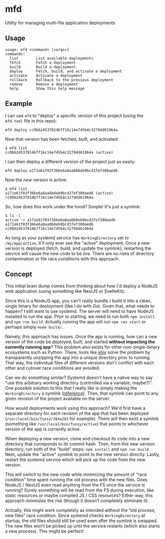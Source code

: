 # mfd
Utility for managing multi-file application deployments

## Usage

```
usage: mfd <command> [<args>]
commands:
  list        List available deployments
  fetch       Fetch a deployment
  build       Build a deployment
  deploy      Fetch, build, and activate a deployment
  activate    Activate a deployment
  rollback    Rollback to the previous deployment
  remove      Remove a deployment
  help        Show this help message
```

## Example

I can use `mfd` to "deploy" a specific version of this project (using the `mfd.toml` file in this repo):
```
mfd deploy cc9bb24537014b7f16c14e745b4c3279dd61964a
```

Now that version has been fetched, built, and activated:
```console
$ mfd list
cc9bb24537014b7f16c14e745b4c3279dd61964a (active)
```

I can then deploy a different version of the project just as easily:
```
mfd deploy a171e61f03f36be6a8aa0b8eb9bcd37ef380aed6
```

Now the _new_ version is active:
```console
$ mfd list
a171e61f03f36be6a8aa0b8eb9bcd37ef380aed6 (active)
cc9bb24537014b7f16c14e745b4c3279dd61964a
```

So, how does this work under the hood?
Simple!
It's just a symlink:
```console
$ ls -l
active -> a171e61f03f36be6a8aa0b8eb9bcd37ef380aed6
a171e61f03f36be6a8aa0b8eb9bcd37ef380aed6
cc9bb24537014b7f16c14e745b4c3279dd61964a
```

As long as your systemd service has `WorkingDirectory` set to `/my/app/active`, it'll only ever see the "active" deployment.
Once a new version is deployed (fetch, build, and update the symlink), restarting the service will cause the new code to be live.
There are no risks of directory contamination or file race conditions with this approach.

## Concept

This initial brain dump comes from thinking about how I'd deploy a NodeJS web application (using something like NextJS or SvelteKit).

Since this is a NodeJS app, you can't really bundle / build it into a clean, single binary for deployment (like I do with Go).
Given that, what needs to happen?
I still want to use systemd.
The server will need to have NodeJS installed to run the app.
Prior to starting, we need to run both `npm install` and `npm run build`.
Actually running the app will run `npm run start` or perhaps simply `node build/`.

Naively, this approach has issues.
Once the app is running, how can a new version of the code be deployed, built, and started **without impacting the currently running app**?
This problem also exists for other non-single-binary ecosystems such as Python.
There, tools like [shiv](https://shiv.readthedocs.io/en/latest/) solve the problem by transparently unzipping the app into a unique directory prior to running.
That way, the individual files of different versions don't conflict with each other and cutover race conditions are avoided.

Can we do something similar?
Systemd doesn't have a native way to say "use this arbitrary working directory (controlled via a variable, maybe?)".
One possible solution to this that I really like is simply making the `WorkingDirectory` a symlink ([reference](https://unix.stackexchange.com/questions/242019/set-workingdirectory-using-a-variable/629958#629958)).
Then, that symlink can point to any given revision of the project available on the server.

How would deployments work using this approach?
We'd first have a separate directory for each revision of the app that has been deployed (`/usr/local/bin/fussy/384a283` for example).
There will then exist a symlink (something like `/usr/local/bin/fussy/active`) that points to whichever version of the app is currently active.

When deploying a new version, clone and checkout its code into a new directory that correponds to its commit hash.
Then, from this new version directory, run both of the "build" steps: `npm install` and `npm run build`.
Next, update the "active" symlink to point to the new version directly.
Lastly, restart the systemd service which will pick up the code from the new version.

This will switch to the new code while minimizing the amount of “race condition” time spent running the old process with the new files.
Does NodeJS / NextJS even read anything from the FS once the service is running?
Surely something will be read from the FS during execution, like static resources or maybe compiled JS / CSS resources?
Either way, this approach minimizes the risk (though it doesn’t completely eliminate it).

Actually, this might work completely as intended without the “old process, new files” race condition.
Since systemd checks `WorkingDirectory` at startup, the old files should still be used even after the symlink is swapped.
The new files won’t be picked up until the service restarts (which also starts a new process). This might be perfect!